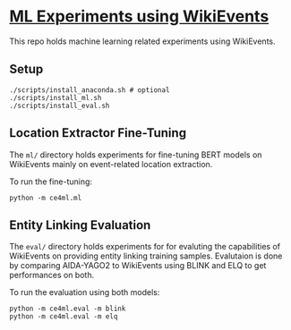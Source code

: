 # [ML Experiments using WikiEvents](https://github.com/semantic-systems/coypu-current-events-for-ml)

This repo holds machine learning related experiments using WikiEvents. 

## Setup
```
./scripts/install_anaconda.sh # optional 
./scripts/install_ml.sh
./scripts/install_eval.sh
```

## Location Extractor Fine-Tuning
The `ml/` directory holds experiments for fine-tuning BERT models on WikiEvents mainly on event-related location extraction. 

To run the fine-tuning:
```
python -m ce4ml.ml
```

## Entity Linking Evaluation
The `eval/` directory holds experiments for for evaluting the capabilities of WikiEvents on providing entity linking training samples. Evalutaion is done by comparing AIDA-YAGO2 to WikiEvents using BLINK and ELQ to get performances on both. 

To run the evaluation using both models:
```
python -m ce4ml.eval -m blink
python -m ce4ml.eval -m elq
```
